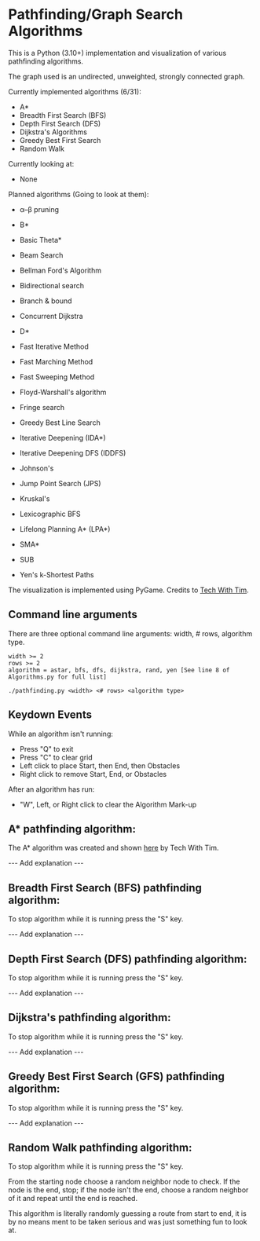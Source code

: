 # Pathfinding/Graph Search Algorithms

This is a Python (3.10+) implementation and visualization of various pathfinding algorithms.

The graph used is an undirected, unweighted, strongly connected graph.

Currently implemented algorithms (6/31):

- A\*
- Breadth First Search (BFS)
- Depth First Search (DFS)
- Dijkstra's Algorithms
- Greedy Best First Search
- Random Walk

Currently looking at:

- None

Planned algorithms (Going to look at them):

- α–β pruning

- B\*
- Basic Theta\*
- Beam Search
- Bellman Ford's Algorithm
- Bidirectional search
- Branch & bound

- Concurrent Dijkstra

- D\*

- Fast Iterative Method
- Fast Marching Method
- Fast Sweeping Method
- Floyd-Warshall's algorithm
- Fringe search

- Greedy Best Line Search

- Iterative Deepening (IDA\*)
- Iterative Deepening DFS (IDDFS)

- Johnson's
- Jump Point Search (JPS)

- Kruskal's

- Lexicographic BFS
- Lifelong Planning A* (LPA*)

- SMA\*
- SUB

- Yen's k-Shortest Paths

The visualization is implemented using PyGame. Credits to [Tech With Tim](https://www.youtube.com/watch?v=JtiK0DOeI4A).

## Command line arguments

There are three optional command line arguments: width, # rows, algorithm type.

```
width >= 2
rows >= 2
algorithm = astar, bfs, dfs, dijkstra, rand, yen [See line 8 of Algorithms.py for full list]
```

```
./pathfinding.py <width> <# rows> <algorithm type>
```

## Keydown Events

While an algorithm isn't running:

- Press "Q" to exit
- Press "C" to clear grid
- Left click to place Start, then End, then Obstacles
- Right click to remove Start, End, or Obstacles

After an algorithm has run:

- "W", Left, or Right click to clear the Algorithm Mark-up

## A\* pathfinding algorithm:

The A\* algorithm was created and shown [here](https://www.youtube.com/watch?v=JtiK0DOeI4A) by Tech With Tim.

--- Add explanation ---

## Breadth First Search (BFS) pathfinding algorithm:

To stop algorithm while it is running press the "S" key.

--- Add explanation ---

## Depth First Search (DFS) pathfinding algorithm:

To stop algorithm while it is running press the "S" key.

--- Add explanation ---

## Dijkstra's pathfinding algorithm:

To stop algorithm while it is running press the "S" key.

--- Add explanation ---

## Greedy Best First Search (GFS) pathfinding algorithm:

To stop algorithm while it is running press the "S" key.

--- Add explanation ---

## Random Walk pathfinding algorithm:

To stop algorithm while it is running press the "S" key.

From the starting node choose a random neighbor node to check.
If the node is the end, stop; if the node isn't the end, choose a random neighbor of it and repeat until the end is reached.

This algorithm is literally randomly guessing a route from start to end, it is by no means ment to be taken serious and was just something fun to look at.
